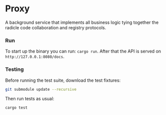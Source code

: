 # Proxy

A background service that implements all business logic tying together the
radicle code collaboration and registry protocols.

### Run

To start up the binary you can run: `cargo run`.
After that the API is served on `http://127.0.0.1:8080/docs`.


### Testing

Before running the test suite, download the test fixtures:

```sh
git submodule update --recursive
```

Then run tests as usual:

```sh
cargo test
```
